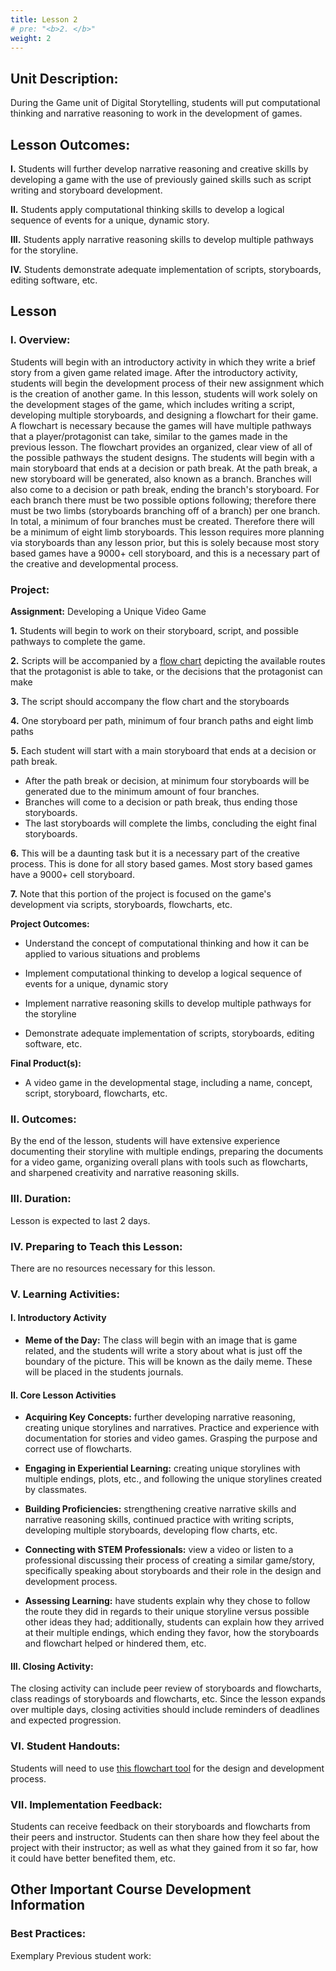 ```yaml
---
title: Lesson 2   
# pre: "<b>2. </b>"
weight: 2
---
```


## Unit Description:

During the Game unit of Digital Storytelling, students will put computational thinking and narrative reasoning to work in the development of games.

## Lesson Outcomes:

**I.** Students will further develop narrative reasoning and creative skills by developing a game with the use of previously gained skills such as script writing and storyboard development.

**II.** Students apply computational thinking skills to develop a logical sequence of events for a unique, dynamic story.

**III.** Students apply narrative reasoning skills to develop multiple pathways for the storyline.

**IV.** Students demonstrate adequate implementation of scripts, storyboards, editing software, etc.

## Lesson

### I. Overview:

Students will begin with an introductory activity in which they write a brief story from a given game related image. After the introductory activity, students will begin the development process of their new assignment which is the creation of another game. In this lesson, students will work solely on the development stages of the game, which includes writing a script, developing multiple storyboards, and designing a flowchart for their game. A flowchart is necessary because the games will have multiple pathways that a player/protagonist can take, similar to the games made in the previous lesson. The flowchart provides an organized, clear view of all of the possible pathways the student designs. The students will begin with a main storyboard that ends at a decision or path break. At the path break, a new storyboard will be generated, also known as a branch. Branches will also come to a decision or path break, ending the branch's storyboard. For each branch there must be two possible options following; therefore there must be two limbs (storyboards branching off of a branch) per one branch. In total, a minimum of four branches must be created. Therefore there will be a minimum of eight limb storyboards. This lesson requires more planning via storyboards than any lesson prior, but this is solely because most story based games have a 9000+ cell storyboard, and this is a necessary part of the creative and developmental process.

### Project:
**Assignment:**  Developing a Unique Video Game

		

 **1.**  Students will begin to work on their storyboard, script, and possible pathways to complete the game.
    
**2.**   Scripts will be accompanied by a [flow chart](https://www.draw.io/) depicting the available routes that the protagonist is able to take, or the decisions that the protagonist can make
    
**3.**  The script should accompany the flow chart and the storyboards
    
**4.** One storyboard per path, minimum of four branch paths and eight limb paths
    
**5.**   Each student will start with a main storyboard that ends at a decision or path break. 
- After the path break or decision, at minimum four storyboards will be generated due to the minimum amount of four branches. 
- Branches  will come to a decision or path break, thus ending those storyboards. 
- The last storyboards will complete the limbs, concluding the eight final storyboards.
    

**6.**   This will be a daunting task but it is a necessary part of the creative process. This is done for all story based games. Most story based games have a 9000+ cell storyboard.
 
**7.** Note that this portion of the project is focused on the game's development via scripts, storyboards, flowcharts, etc.
 

**Project Outcomes:** 
-   Understand the concept of computational thinking and how it can be applied to various situations and problems
    
-   Implement computational thinking to develop a logical sequence of events for a unique, dynamic story
    
-   Implement narrative reasoning skills to develop multiple pathways for the storyline
    
-   Demonstrate adequate implementation of scripts, storyboards, editing software, etc.

**Final Product(s):**
	

 - A video game in the developmental stage, including a name, concept, script, storyboard, flowcharts, etc.

### II. Outcomes:

By the end of the lesson, students will have extensive experience documenting their storyline with multiple endings, preparing the documents for a video game, organizing overall plans with tools such as flowcharts, and sharpened creativity and narrative reasoning skills.

### III. Duration:

Lesson is expected to last 2 days.

### IV. Preparing to Teach this Lesson:

There are no resources necessary for this lesson.

### V. Learning Activities:

#### I. Introductory Activity

* **Meme of the Day:** The class will begin with an image that is game related, and the students will write a story about what is just off the boundary of the picture. This will be known as the daily meme. These will be placed in the students journals.

#### II. Core Lesson Activities

* **Acquiring Key Concepts:** further developing narrative reasoning, creating unique storylines and narratives. Practice and experience with documentation for stories and video games. Grasping the purpose and correct use of flowcharts.

- **Engaging in Experiential Learning:** creating unique storylines with multiple endings, plots, etc., and following the unique storylines created by classmates.

- **Building Proficiencies:** strengthening creative narrative skills and narrative reasoning skills, continued practice with writing scripts, developing multiple storyboards, developing flow charts, etc.

* **Connecting with STEM Professionals:** view a video or listen to a professional discussing their process of creating a similar game/story, specifically speaking about storyboards and their role in the design and development process.

* **Assessing Learning:** have students explain why they chose to follow the route they did in regards to their unique storyline versus possible other ideas they had; additionally, students can explain how they arrived at their multiple endings, which ending they favor, how the storyboards and flowchart helped or hindered them, etc.

#### III. Closing Activity:

The closing activity can include peer review of storyboards and flowcharts, class readings of storyboards and flowcharts, etc. Since the lesson expands over multiple days, closing activities should include reminders of deadlines and expected progression.

### VI. Student Handouts:

Students will need to use [this flowchart tool](https://www.draw.io/) for the design and development process.

### VII. Implementation Feedback:

Students can receive feedback on their storyboards and flowcharts from their peers and instructor. Students can then share how they feel about the project with their instructor; as well as what they gained from it so far, how it could have better benefited them, etc.

## Other Important Course Development Information

### Best Practices:

Exemplary Previous student work:

<!--stackedit_data:
eyJoaXN0b3J5IjpbMTAyODc5MTgwOCwtNTE3Njc0NDgsMTY5MD
IyMjE1NV19
-->
